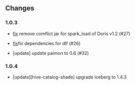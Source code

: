 ## Changes

### 1.0.3

- [fix](spark-load) remove comflict jar for spark_load of Doris v1.2 (#27)

- [fix](multi-catalog)fix dependencies for dlf (#26) 

- [update] update paimon to 0.6 (#32)

### 1.0.4

- [update][hive-catalog-shade] upgrade iceberg to 1.4.3 


